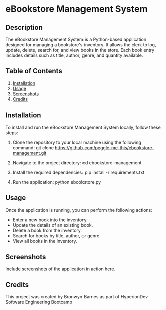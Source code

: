 # eBookstore Management System

## Description
The eBookstore Management System is a Python-based application designed for managing a bookstore's inventory. 
It allows the clerk to log, update, delete, search for, and view books in the store. 
Each book entry includes details such as title, author, genre, and quantity available.

## Table of Contents
1. [Installation](#installation)
2. [Usage](#usage)
3. [Screenshots](#screenshots)
4. [Credits](#credits)

## Installation
To install and run the eBookstore Management System locally, follow these steps:
1. Clone the repository to your local machine using the following command:
   git clone https://github.com/peggle-me-this/ebookstore-management.git

2. Navigate to the project directory:
   cd ebookstore-management

3. Install the required dependencies:
    pip install -r requirements.txt

4. Run the application:
   python ebookstore.py


## Usage
Once the application is running, you can perform the following actions:
- Enter a new book into the inventory.
- Update the details of an existing book.
- Delete a book from the inventory.
- Search for books by title, author, or genre.
- View all books in the inventory.

## Screenshots
Include screenshots of the application in action here.

## Credits
This project was created by Bronwyn Barnes as part of HyperionDev Software Engineering Bootcamp

